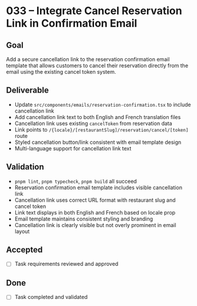 # 033 – Integrate Cancel Reservation Link in Confirmation Email

## Goal

Add a secure cancellation link to the reservation confirmation email template that allows customers to cancel their reservation directly from the email using the existing cancel token system.

## Deliverable

- Update `src/components/emails/reservation-confirmation.tsx` to include cancellation link
- Add cancellation link text to both English and French translation files
- Cancellation link uses existing `cancelToken` from reservation data
- Link points to `/{locale}/[restaurantSlug]/reservation/cancel/[token]` route
- Styled cancellation button/link consistent with email template design
- Multi-language support for cancellation link text

## Validation

- `pnpm lint`, `pnpm typecheck`, `pnpm build` all succeed
- Reservation confirmation email template includes visible cancellation link
- Cancellation link uses correct URL format with restaurant slug and cancel token
- Link text displays in both English and French based on locale prop
- Email template maintains consistent styling and branding
- Cancellation link is clearly visible but not overly prominent in email layout

## Accepted

- [ ] Task requirements reviewed and approved

## Done

- [ ] Task completed and validated
